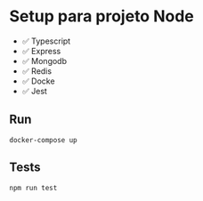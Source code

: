 # Setup para projeto Node
  
  - ✅ Typescript
  - ✅ Express
  - ✅ Mongodb
  - ✅ Redis
  - ✅ Docke
  - ✅ Jest

## Run

  ``` docker-compose up ```

## Tests

  ``` npm run test ```
